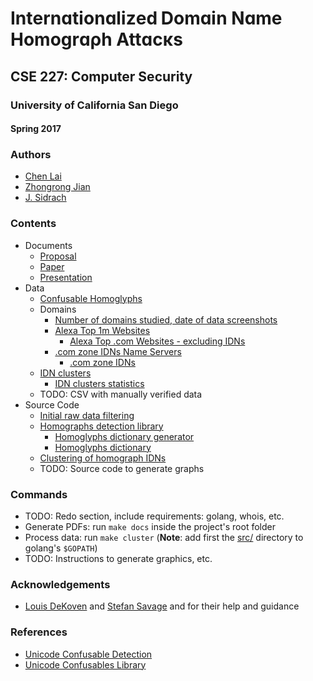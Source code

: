 # Іntеrnɑtⅰonɑlⅰzеⅾ Dоmɑⅰn Nɑmе Hоmоɡrɑρh Attɑсκѕ
## CSE 227: Computer Security
### University of California San Diego
#### Spring 2017

### Authors
* [Chen Lai](https://github.com/claigit)
* [Zhongrong Jian](https://github.com/miaolegewang)
* [J. Sidrach](https://github.com/jsidrach)

### Contents
* Documents
  * [Proposal](docs/proposal.pdf)
  * [Paper](docs/paper.pdf)
  * [Presentation](docs/presentation.pdf)
* Data
  * [Confusable Homoglyphs](data/confusables.txt)
  * Domains
    * [Number of domains studied, date of data screenshots](data/filtered-domains.txt)
    * [Alexa Top 1m Websites](data/alexa-top-1m-20170501.gz)
      * [Alexa Top .com Websites - excluding IDNs](data/alexa-top-not-idn-20170501.gz)
    * [.com zone IDNs Name Servers](data/com-zone-ns-idn-20170501.gz)
      * [.com zone IDNs](data/com-zone-idn-20170501.gz)
  * [IDN clusters](data/clustered-idns-20170501.csv)
    * [IDN clusters statistics](data/stats-clustered-domains.csv)
  * TODO: CSV with manually verified data
* Source Code
  * [Initial raw data filtering](src/filter_domains.sh)
  * [Homographs detection library](src/homographs/homographs.go)
    * [Homoglyphs dictionary generator](src/homographs/generate_confusables.go)
    * [Homoglyphs dictionary](src/homographs/confusables_map.go)
  * [Clustering of homograph IDNs](src/cluster_homographs.go)
  * TODO: Source code to generate graphs

### Commands
* TODO: Redo section, include requirements: golang, whois, etc.
* Generate PDFs: run ```make docs``` inside the project's root folder
* Process data: run ```make cluster``` (**Note**: add first the [src/](src/) directory to golang's ```$GOPATH```)
* TODO: Instructions to generate graphics, etc.

### Acknowledgements
* [Louis DeKoven](http://ldekoven.com) and [Stefan Savage](https://cseweb.ucsd.edu/~savage/)  and for their help and guidance

### References
* [Unicode Confusable Detection](http://www.unicode.org/reports/tr39/#Confusable_Detection)
* [Unicode Confusables Library](https://github.com/mtibben/confusables)
